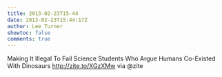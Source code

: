 ```yaml
---
title: 2013-02-23T15-44
date: 2013-02-23T15:44:17Z
author: Lee Turner
showtoc: false
comments: true
---
```


Making It Illegal To Fail Science Students Who Argue Humans Co-Existed With Dinosaurs http://zite.to/XGzXMw via @zite

